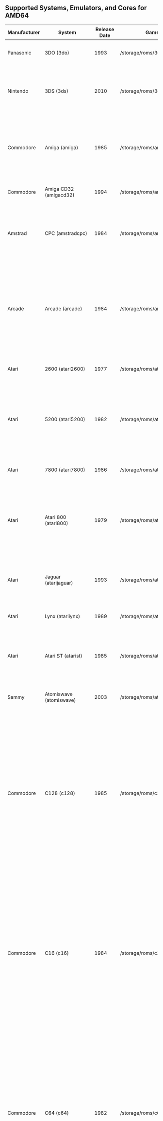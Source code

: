 ## Supported Systems, Emulators, and Cores for AMD64

|Manufacturer|System|Release Date|Games Path|Supported Extensions|Emulator / Core|
|----|----|----|----|----|----|
|Panasonic|3DO (3do)|1993|/storage/roms/3do|.iso .ISO .bin .BIN .chd .CHD .cue .CUE|<p>retroarch: opera</p>|
|Nintendo|3DS (3ds)|2010|/storage/roms/3ds|.3ds .3DS .3dsx .3DSX .elf .ELF .axf .AXF .cci .CCI .cxi .CXI .app .APP|<p>retroarch: citra</p><p>citra: citra-sa</p>|
|Commodore|Amiga (amiga)|1985|/storage/roms/amiga|.zip .ZIP .adf .ADF .uae .UAE .ipf .IPF .dms .DMS .adz .ADZ .lha .LHA .m3u .M3U .hdf .HDF .hdz .HDZ|<p>retroarch: puae</p>|
|Commodore|Amiga CD32 (amigacd32)|1994|/storage/roms/amigacd32|.iso .ISO .cue .CUE .lha .LHA .chd .CHD|<p>retroarch: puae</p>|
|Amstrad|CPC (amstradcpc)|1984|/storage/roms/amstradcpc|.dsk .DSK .sna .SNA .tap .TAP .cdt .CDT .kcr .KCR .voc .VOC .m3u .M3U .zip .ZIP .7z .7Z|<p>retroarch: crocods</p><p>retroarch: cap32</p>|
|Arcade|Arcade (arcade)|1984|/storage/roms/arcade|.zip .ZIP .7z .7Z|<p>retroarch: mame2003_plus</p><p>retroarch: mame2000</p><p>retroarch: mame2010</p><p>retroarch: mame2015</p><p>retroarch: fbneo</p><p>retroarch: fbalpha2012</p><p>retroarch: fbalpha2019</p><p>retroarch: mame</p>|
|Atari|2600 (atari2600)|1977|/storage/roms/atari2600|.a26 .A26 .bin .BIN .zip .ZIP .7z .7Z|<p>retroarch: stella</p>|
|Atari|5200 (atari5200)|1982|/storage/roms/atari5200|.rom .ROM .xfd .XFD .atr .ATR .atx .ATX .cdm .CDM .cas .CAS .car .CAR .bin .BIN .a52 .A52 .xex .XEX .zip .ZIP .7z .7Z|<p>retroarch: a5200</p><p>retroarch: atari800</p>|
|Atari|7800 (atari7800)|1986|/storage/roms/atari7800|.a78 .A78 .bin .BIN .zip .ZIP .7z .7Z|<p>retroarch: prosystem</p>|
|Atari|Atari 800 (atari800)|1979|/storage/roms/atari800|.rom .ROM .xfd .XFD .atr .ATR .atx .ATX .cdm .CDM .cas .CAS .car .CAR .bin .BIN .a52 .A52 .xex .XEX .zip .ZIP .7z .7Z|<p>retroarch: atari800</p>|
|Atari|Jaguar (atarijaguar)|1993|/storage/roms/atarijaguar|.j64 .J64 .jag .JAG .rom .ROM .abs .ABS .cof .COF .bin .BIN .prg .PRG|<p>retroarch: virtualjaguar</p>|
|Atari|Lynx (atarilynx)|1989|/storage/roms/atarilynx|.lnx .LNX .o .O .zip .ZIP .7z .7Z|<p>retroarch: handy</p><p>retroarch: beetle_lynx</p>|
|Atari|Atari ST (atarist)|1985|/storage/roms/atarist|.st .ST .msa .MSA .stx .STX .dim .DIM .ipf .IPF .m3u .M3U .zip .ZIP .7z .7Z|<p>retroarch: hatari</p><p>hatarisa: hatarisa</p>|
|Sammy|Atomiswave (atomiswave)|2003|/storage/roms/atomiswave|.lst .LST .bin .BIN .dat .DAT .zip .ZIP .7z .7Z|<p>retroarch: flycast</p><p>flycast: flycast-sa</p>|
|Commodore|C128 (c128)|1985|/storage/roms/c128|.d64 .D64 .d71 .D71 .d80 .D80 .d81 .D81 .d82 .D82 .g64 .G64 .g41 .G41 .x64 .X64 .t64 .T64 .tap .TAP .prg .PRG .p00 .P00 .crt .CRT .bin .BIN .d6z .D6Z .d7z .D7Z .d8z .D8Z .g6z .G6Z .g4z .G4Z .x6z .X6Z .cmd .CMD .m3u .M3U .vsf .VSF .nib .NIB .nbz .NBZ .zip .ZIP|<p>retroarch: vice_x128</p><p>vicesa: x128</p>|
|Commodore|C16 (c16)|1984|/storage/roms/c16|.d64 .D64 .d71 .D71 .d80 .D80 .d81 .D81 .d82 .D82 .g64 .G64 .g41 .G41 .x64 .X64 .t64 .T64 .tap .TAP .prg .PRG .p00 .P00 .crt .CRT .bin .BIN .d6z .D6Z .d7z .D7Z .d8z .D8Z .g6z .G6Z .g4z .G4Z .x6z .X6Z .cmd .CMD .m3u .M3U .vsf .VSF .nib .NIB .nbz .NBZ .zip .ZIP|<p>retroarch: vice_xplus4</p><p>vicesa: xplus4</p>|
|Commodore|C64 (c64)|1982|/storage/roms/c64|.d64 .D64 .d71 .D71 .d80 .D80 .d81 .D81 .d82 .D82 .g64 .G64 .g41 .G41 .x64 .X64 .t64 .T64 .tap .TAP .prg .PRG .p00 .P00 .crt .CRT .bin .BIN .d6z .D6Z .d7z .D7Z .d8z .D8Z .g6z .G6Z .g4z .G4Z .x6z .X6Z .cmd .CMD .m3u .M3U .vsf .VSF .nib .NIB .nbz .NBZ .zip .ZIP|<p>retroarch: vice_x64</p><p>vicesa: x64sc</p>|
|Fairchild|Channel F (channelf)|1976|/storage/roms/channelf|.bin .BIN .chf .CHF .zip .ZIP .7z .7Z|<p>retroarch: freechaf</p>|
|Coleco|ColecoVision (colecovision)|1982|/storage/roms/coleco|.bin .BIN .col .COL .rom .ROM .zip .ZIP .7z .7Z|<p>retroarch: bluemsx</p><p>retroarch: gearcoleco</p><p>retroarch: smsplus</p>|
|Capcom|PlaySystem 1 (cps1)|1988|/storage/roms/cps1|.zip .ZIP .7z .7Z|<p>retroarch: fbneo</p><p>retroarch: mame2003_plus</p><p>retroarch: mame2010</p><p>retroarch: fbalpha2012</p><p>retroarch: mba_mini</p>|
|Capcom|PlaySystem 2 (cps2)|1993|/storage/roms/cps2|.zip .ZIP .7z .7Z|<p>retroarch: fbneo</p><p>retroarch: mame2003_plus</p><p>retroarch: mame2010</p><p>retroarch: fbalpha2012</p><p>retroarch: mba_mini</p>|
|Capcom|PlaySystem 3 (cps3)|1996|/storage/roms/cps3|.zip .ZIP .7z .7Z|<p>retroarch: fbneo</p><p>retroarch: mame2003_plus</p><p>retroarch: mame2010</p><p>retroarch: fbalpha2012</p><p>retroarch: mba_mini</p>|
|Arcade|Daphne (daphne)|1996|/storage/roms/daphne|.daphne .DAPHNE .zip .ZIP|<p>hypseus: hypseus</p><p>retroarch: daphne</p>|
|id Software|Doom (doom)|1993|/storage/roms/doom|.doom|<p>gzdoom: gzdoom-sa</p>|
|Sega|Dreamcast (dreamcast)|1998|/storage/roms/dreamcast|.cdi .CDI .gdi .GDI .chd .CHD .m3u .M3U|<p>retroarch: flycast2021</p><p>retroarch: flycast</p><p>flycast: flycast-sa</p>|
|Various|EasyRPG (easyrpg)|2003|/storage/roms/easyrpg|.zip .ZIP .easyrpg .EASYRPG .ldb .LDB|<p>retroarch: easyrpg</p>|
|Nintendo|Famicom (famicom)|1983|/storage/roms/famicom|.nes .NES .unif .UNIF .unf .UNF .zip .ZIP .7z .7Z|<p>retroarch: nestopia</p><p>retroarch: fceumm</p><p>retroarch: quicknes</p><p>retroarch: mesen</p>|
|Arcade|Final Burn Neo (fbn)|1986|/storage/roms/fbneo|.7z .zip .7Z .ZIP|<p>retroarch: fbneo</p><p>retroarch: mame2003_plus</p><p>retroarch: mame2010</p><p>retroarch: mame2015</p><p>retroarch: mame</p><p>retroarch: fbalpha2012</p><p>retroarch: fbalpha2019</p>|
|Nintendo|Famicom Disk System (fds)|1986|/storage/roms/fds|.fds .FDS .zip .ZIP .7z .7Z|<p>retroarch: nestopia</p><p>retroarch: fceumm</p><p>retroarch: quicknes</p>|
|Nintendo|Game and Watch (gameandwatch)|1980|/storage/roms/gameandwatch|.mgw .MGW .zip .ZIP .7z .7Z|<p>retroarch: gw</p>|
|Nintendo|GameCube (gamecube)|2001|/storage/roms/gamecube|.gcm .GCM .iso .ISO .gcz .GCZ .ciso .CISO .wbfs .WBFS .rvz .RVZ .dol .DOL|<p>dolphin: dolphin-sa-gc</p><p>primehack: primehack</p><p>retroarch: dolphin</p>|
|Sega|Game Gear (gamegear)|1990|/storage/roms/gamegear|.bin .BIN .gg .GG .zip .ZIP .7z .7Z|<p>retroarch: gearsystem</p><p>retroarch: genesis_plus_gx</p><p>retroarch: picodrive</p><p>retroarch: smsplus</p>|
|Nintendo|Game Boy (gb)|1989|/storage/roms/gb|.gb .GB .gbc .GBC .zip .ZIP .7z .7Z|<p>retroarch: gambatte</p><p>retroarch: sameboy</p><p>retroarch: gearboy</p><p>retroarch: tgbdual</p><p>retroarch: mgba</p><p>retroarch: vbam</p>|
|Nintendo|Game Boy Advance (gba)|2001|/storage/roms/gba|.gba .GBA .zip .ZIP .7z .7Z|<p>retroarch: mgba</p><p>retroarch: gbsp</p><p>retroarch: vbam</p><p>retroarch: vba_next</p><p>retroarch: beetle_gba</p>|
|Nintendo|Game Boy Advance (Hacks) (gbah)|2001|/storage/roms/gbah|.gba .GBA .zip .ZIP .7z .7Z|<p>retroarch: mgba</p><p>retroarch: gbsp</p><p>retroarch: vbam</p><p>retroarch: vba_next</p><p>retroarch: beetle_gba</p>|
|Nintendo|Game Boy Color (gbc)|1998|/storage/roms/gbc|.gb .GB .gbc .GBC .zip .ZIP .7z .7Z|<p>retroarch: gambatte</p><p>retroarch: sameboy</p><p>retroarch: gearboy</p><p>retroarch: tgbdual</p><p>retroarch: mgba</p><p>retroarch: vbam</p>|
|Nintendo|Game Boy Color (Hacks) (gbch)|1998|/storage/roms/gbch|.gb .GB .gbc .GBC .zip .ZIP .7z .7Z|<p>retroarch: gambatte</p><p>retroarch: sameboy</p><p>retroarch: gearboy</p><p>retroarch: tgbdual</p><p>retroarch: mgba</p><p>retroarch: vbam</p>|
|Nintendo|Game Boy (Hacks) (gbh)|1989|/storage/roms/gbh|.gb .GB .zip .ZIP .7z .7Z|<p>retroarch: gambatte</p><p>retroarch: sameboy</p><p>retroarch: gearboy</p><p>retroarch: tgbdual</p><p>retroarch: mgba</p><p>retroarch: vbam</p>|
|Sega|Genesis (genesis)|1989|/storage/roms/genesis|.bin .BIN .gen .GEN .md .MD .sg .SG .smd .SMD .zip .ZIP .7z .7Z|<p>retroarch: genesis_plus_gx</p><p>retroarch: genesis_plus_gx_wide</p><p>retroarch: picodrive</p>|
|Sega|Genesis (Hacks) (genh)|1989|/storage/roms/genh|.bin .BIN .gen .GEN .md .MD .sg .SG .smd .SMD .zip .ZIP .7z .7Z|<p>retroarch: genesis_plus_gx</p><p>retroarch: genesis_plus_gx_wide</p><p>retroarch: picodrive</p>|
|Sega|Game Gear (Hacks) (ggh)|1990|/storage/roms/gamegearh|.bin .BIN .gg .GG .zip .ZIP .7z .7Z|<p>retroarch: gearsystem</p><p>retroarch: genesis_plus_gx</p><p>retroarch: picodrive</p><p>retroarch: smsplus</p>|
|JELOS|Screenshots (imageviewer)|2021|/storage/roms/screenshots|.jpg .jpeg .png .bmp .psd .tga .gif .hdr .pic .ppm .pgm .mkv .pdf .mp4 .avi||
|Mattel|Intellivision (intellivision)|1979|/storage/roms/intellivision|.int .INT .bin .BIN .rom .ROM .zip .ZIP .7z .7Z|<p>retroarch: freeintv</p>|
|Sun Microsystems|J2ME (j2me)|2002|/storage/roms/j2me|.jar .JAR|<p>retroarch: freej2me</p>|
|Arcade|MAME (mame)|1989|/storage/roms/mame|.7z .7Z .zip .ZIP|<p>retroarch: mame2003_plus</p><p>retroarch: mame2010</p><p>retroarch: mame2015</p><p>retroarch: mame</p><p>retroarch: fbneo</p><p>retroarch: fbalpha2012</p><p>retroarch: fbalpha2019</p>|
|Sega|Master System (mastersystem)|1985|/storage/roms/mastersystem|.bin .BIN .sms .SMS .zip .ZIP .7z .7Z|<p>retroarch: gearsystem</p><p>retroarch: genesis_plus_gx</p><p>retroarch: picodrive</p><p>retroarch: smsplus</p>|
|Sega|Mega-CD (megacd)|1991|/storage/roms/megacd|.chd .CHD .cue .CUE .iso .ISO .m3u .M3U|<p>retroarch: genesis_plus_gx</p><p>retroarch: picodrive</p>|
|Sega|Mega Drive (megadrive)|1990|/storage/roms/megadrive|.bin .BIN .gen .GEN .md .MD .sg .SG .smd .SMD .zip .ZIP .7z .7Z|<p>retroarch: genesis_plus_gx</p><p>retroarch: genesis_plus_gx_wide</p><p>retroarch: picodrive</p>|
|Sega|Mega Drive (megadrive-japan)|1988|/storage/roms/megadrive-japan|.bin .BIN .gen .GEN .md .MD .sg .SG .smd .SMD .zip .ZIP .7z .7Z|<p>retroarch: genesis_plus_gx</p><p>retroarch: genesis_plus_gx_wide</p><p>retroarch: picodrive</p>|
|Welback Holdings|Mega Duck (megaduck)|1993|/storage/roms/megaduck|.bin .BIN .zip .ZIP .7z .7Z|<p>retroarch: sameduck</p>|
|JELOS|Moonlight Game Streaming (moonlight)|2021|/storage/roms/moonlight/|.sh .SH||
|JELOS|MPlayer (mplayer)|unknown|/storage/roms/mplayer|.mp4 .MP4 .mkv .MKV .avi .AVI .mov .MOV .wmv .WMV .m3u .M3U .mpg .MPG .ytb .YTB .twi .TWI .sh .SH .mp3 .MP3 .aac .AAC .mka .MKA .dts .DTS .flac .FLAC .ogg .OGG .m4a .M4A .ac3 .AC3 .opus .OPUS .wav .WAV .wv .WV .eac3 .EAC3 .thd .THD|<p>mplayer: mplayer</p>|
|Microsoft|MSX (msx)|1983|/storage/roms/msx|.dsk .DSK .mx1 .MX1 .mx2 .MX2 .rom .ROM .zip .ZIP .7z .7Z .M3U .m3u|<p>retroarch: bluemsx</p><p>retroarch: fmsx</p>|
|Microsoft|MSX2 (msx2)|1988|/storage/roms/msx2|.dsk .DSK .mx1 .MX1 .mx2 .MX2 .rom .ROM .zip .ZIP .7z .7Z .M3U .m3u|<p>retroarch: bluemsx</p><p>retroarch: fmsx</p>|
|Nintendo|N64 (n64)|1996|/storage/roms/n64|.z64 .Z64 .n64 .N64 .v64 .V64 .zip .ZIP .7z .7Z|<p>retroarch: mupen64plus_next</p><p>retroarch: mupen64plus</p><p>retroarch: parallel_n64</p><p>mupen64plus-sa: m64p_gliden64</p><p>mupen64plus-sa: m64p_gl64mk2</p><p>mupen64plus-sa: m64p_rice</p>|
|Sega|Naomi (naomi)|1998|/storage/roms/naomi|.lst .LST .bin .BIN .dat .DAT .zip .ZIP .7z .7Z|<p>retroarch: flycast2021</p><p>retroarch: flycast</p><p>flycast: flycast-sa</p>|
|Nintendo|DS (nds)|2005|/storage/roms/nds|.nds .zip .NDS .ZIP .7z|<p>retroarch: melonds</p><p>retroarch: desmume</p><p>melonds: melonds-sa</p>|
|SNK|Neo Geo CD (neocd)|1990|/storage/roms/neocd|.cue .CUE .iso .ISO .chd .CHD|<p>retroarch: neocd</p><p>retroarch: fbneo</p>|
|SNK|Neo Geo (neogeo)|1990|/storage/roms/neogeo|.7z .7Z .zip .ZIP|<p>retroarch: fbneo</p><p>retroarch: mame2003_plus</p><p>retroarch: fbalpha2012</p><p>retroarch: fbalpha2019</p><p>retroarch: mame2010</p><p>retroarch: mame2015</p><p>retroarch: mame</p>|
|Nintendo|NES (nes)|1985|/storage/roms/nes|.nes .NES .unif .UNIF .unf .UNF .zip .ZIP .7z .7Z|<p>retroarch: nestopia</p><p>retroarch: fceumm</p><p>retroarch: quicknes</p><p>retroarch: mesen</p>|
|Nintendo|NES (Hacks) (nesh)|1985|/storage/roms/nesh|.nes .NES .unif .UNIF .unf .UNF .zip .ZIP .7z .7Z|<p>retroarch: nestopia</p><p>retroarch: fceumm</p><p>retroarch: quicknes</p><p>retroarch: mesen</p>|
|SNK|Neo Geo Pocket (ngp)|1998|/storage/roms/ngp|.ngc .NGC .ngp .NGP .zip .ZIP .7z .7Z|<p>retroarch: beetle_ngp</p><p>retroarch: race</p>|
|SNK|Neo Geo Pocket Color (ngpc)|1999|/storage/roms/ngpc|.ngc .NGC .zip .ZIP .7z .7Z|<p>retroarch: beetle_ngp</p><p>retroarch: race</p>|
|Magnavox|Odyssey (odyssey2)|1979|/storage/roms/odyssey|.bin .BIN .zip .ZIP .7z .7Z|<p>retroarch: o2em</p>|
|Various|OpenBOR (openbor)|2008|/storage/roms/openbor|.pak .PAK|<p>OpenBOR: OpenBOR</p>|
|Microsoft|MS-DOS (pc)|1981|/storage/roms/pc|.com .COM .bat .BAT .exe .EXE .dosz .DOSZ|<p>retroarch: dosbox_pure</p><p>retroarch: dosbox_svn</p>|
|NEC|PC-8800 (pc-8800)|1981|/storage/roms/pc88|.d88 .D88 .m3u .M3U|<p>retroarch: quasi88</p>|
|NEC|PC-9800 (pc-9800)|1983|/storage/roms/pc98|.d98 .zip .98d .fdi .fdd .2hd .tfd .d88 .88d .hdm .xdf .dup .hdi .thd .nhd .hdd .hdn|<p>retroarch: np2kai</p>|
|NEC|PC Engine (pcengine)|1987|/storage/roms/pcengine|.pce .PCE .bin .BIN .zip .ZIP .7z .7Z|<p>retroarch: beetle_pce_fast</p><p>retroarch: beetle_pce</p><p>retroarch: beetle_supergrafx</p>|
|NEC|PC Engine CD (pcenginecd)|1988|/storage/roms/pcenginecd|.cue .CUE .ccd .CCD .chd .CHD .toc .TOC .m3u .M3U|<p>retroarch: beetle_pce_fast</p><p>retroarch: beetle_pce</p><p>retroarch: beetle_supergrafx</p>|
|NEC|PC-FX (pcfx)|1994|/storage/roms/pcfx|.chd .CHD .cue .CUE .ccd .CCD .toc .TOC|<p>retroarch: beetle_pcfx</p>|
|Commodore|Commodore PET (pet)|1977|/storage/roms/pet|.20 .40 .60 .a0 .b0 .d64 .d71 .d80 .d81 .d82 .g64 .g41 .x64 .t64 .tap .prg .p00 .crt .bin .gz .d6z .d7z .d8z .g6z .g4z .x6z .cmd .m3u .vsf .nib .nbz .zip|<p>retroarch: vice_xpet</p>|
|Lexaloffle|PICO-8 (pico-8)|2015|/storage/roms/pico-8|.sh .p8 .png .SH .P8 .PNG|<p>pico-8: pico8</p><p>retroarch: fake08</p>|
|Nintendo|Pokémon Mini (pokemini)|2001|/storage/roms/pokemini|.min .MIN .zip .ZIP .7z .7Z|<p>retroarch: pokemini</p>|
|JELOS|Ports (ports)|2021|/storage/roms/ports|.sh .SH||
|Sony|PlayStation 2 (ps2)|2000|/storage/roms/ps2|.iso .ISO .mdf .MDF .nrg .NRG .bin .BIN .img .IMG .dump .DUMP .gz .GZ .cso .CSO .chd .CHD|<p>retroarch: pcsx2</p><p>pcsx2: pcsx2-sa</p>|
|Sony|PlayStation 3 (ps3)|2006|/storage/roms/ps3|.ps3 .PS3 .bin .BIN|<p>rpcs3: rpcs3-sa</p>|
|Sony|PlayStation Portable (psp)|2004|/storage/roms/psp|.iso .ISO .cso .CSO .pbp .PBP|<p>ppsspp: ppsspp-sa</p><p>retroarch: ppsspp</p>|
|Sony|PSP Minis (pspminis)|2004|/storage/roms/pspminis|.iso .ISO .cso .CSO .pbp .PBP|<p>ppsspp: ppsspp-sa</p><p>retroarch: ppsspp</p>|
|Sony|PlayStation (psx)|1994|/storage/roms/psx|.bin .BIN .cue .CUE .img .IMG .mdf .MDF .pbp .PBP .toc .TOC .cbn .CBN .m3u .M3U .ccd .CCD .chd .CHD .iso .ISO|<p>retroarch: beetle_psx</p><p>Duckstation: duckstation-sa</p><p>retroarch: duckstation</p><p>retroarch: swanstation</p>|
|Nintendo|Satellaview (satellaview)|1995|/storage/roms/satellaview|.smc .SMC .fig .FIG .bs .BS .sfc .SFC .bsx .BSX .swc .SWC .zip .ZIP .7z .7Z|<p>retroarch: snes9x</p><p>retroarch: snes9x2010</p><p>retroarch: snes9x2002</p><p>retroarch: snes9x2005_plus</p>|
|Sega|Saturn (saturn)|1994|/storage/roms/saturn|.cue .CUE .chd .CHD .iso .ISO|<p>retroarch: yabasanshiro</p><p>retroarch: beetle_saturn</p>|
|Various|ScummVM (scummvm)|2001|/storage/.config/scummvm/games|.sh .SH .svm .SVM .scummvm|<p>scummvmsa: scummvm</p><p>retroarch: scummvm</p>|
|Sega|32X (sega32x)|1994|/storage/roms/sega32x|.32x .32X .smd .SMD .bin .BIN .md .MD .zip .ZIP .7z .7Z|<p>retroarch: picodrive</p>|
|Sega|CD (segacd)|1991|/storage/roms/segacd|.chd .CHD .cue .CUE .iso .ISO .m3u .M3U|<p>retroarch: genesis_plus_gx</p><p>retroarch: picodrive</p>|
|Nintendo|Super Famicom (sfc)|1990|/storage/roms/sfc|.smc .SMC .fig .FIG .sfc .SFC .swc .SWC .zip .ZIP .7z .7Z|<p>retroarch: snes9x</p><p>retroarch: snes9x2010</p><p>retroarch: snes9x2002</p><p>retroarch: snes9x2005_plus</p><p>retroarch: beetle_supafaust</p><p>retroarch: bsnes</p><p>retroarch: bsnes_mercury_performance</p><p>retroarch: bsnes_hd_beta</p>|
|Sega|SG-1000 (sg-1000)|1983|/storage/roms/sg-1000|.bin .BIN .sg .SG .zip .ZIP .7z .7Z|<p>retroarch: gearsystem</p><p>retroarch: genesis_plus_gx</p><p>retroarch: picodrive</p>|
|Nintendo|Super Nintendo (snes)|1991|/storage/roms/snes|.smc .SMC .fig .FIG .sfc .SFC .swc .SWC .zip .ZIP .7z .7Z|<p>retroarch: snes9x</p><p>retroarch: snes9x2010</p><p>retroarch: snes9x2002</p><p>retroarch: snes9x2005_plus</p><p>retroarch: beetle_supafaust</p><p>retroarch: bsnes</p><p>retroarch: bsnes_mercury_performance</p><p>retroarch: bsnes_hd_beta</p>|
|Nintendo|Super Nintendo (Hacks) (snesh)|1991|/storage/roms/snesh|.smc .SMC .fig .FIG .sfc .SFC .swc .SWC .zip .ZIP .7z .7Z|<p>retroarch: snes9x</p><p>retroarch: snes9x2010</p><p>retroarch: snes9x2002</p><p>retroarch: snes9x2005_plus</p><p>retroarch: beetle_supafaust</p><p>retroarch: bsnes</p><p>retroarch: bsnes_mercury_performance</p><p>retroarch: bsnes_hd_beta</p>|
|Nintendo|MSU-1 (snesmsu1)|2012|/storage/roms/snesmsu1|.smc .SMC .fig .FIG .sfc .SFC .swc .SWC .zip .ZIP .7z .7Z|<p>retroarch: snes9x</p><p>retroarch: beetle_supafaust</p>|
|Bandai|SuFami Turbo (sufami)|1996|/storage/roms/sufami|.st .ST .zip .ZIP .7z .7Z|<p>retroarch: snes9x</p>|
|NEC|Super Grafx (supergrafx)|1989|/storage/roms/sgfx|.pce .PCE .sgx .SGX .cue .CUE .ccd .CCD .chd .CHD .zip .ZIP .7z .7Z|<p>retroarch: beetle_supergrafx</p><p>retroarch: beetle_pce</p>|
|Watara|Supervision (supervision)|1992|/storage/roms/supervision|.sv .SV .zip .ZIP .7z .7Z|<p>retroarch: potator</p>|
|Nintendo|switch (switch)|2017|/storage/roms/switch|.xci .XCI .nsp .NSP .nca .NCA .nso .NSO .nro .NRO|<p>yuzu: yuzu-sa</p><p>ryujinx: ryujinx-sa</p>|
|NEC|TurboGrafx-16 (tg16)|1989|/storage/roms/tg16|.pce .PCE .bin .BIN .zip .ZIP .7z .7Z|<p>retroarch: beetle_pce_fast</p><p>retroarch: beetle_pce</p><p>retroarch: beetle_supergrafx</p>|
|NEC|TurboGrafx-CD (tg16cd)|1989|/storage/roms/tg16cd|.cue .CUE .ccd .CCD .chd .CHD .toc .TOC .m3u .M3U|<p>retroarch: beetle_pce_fast</p><p>retroarch: beetle_pce</p><p>retroarch: beetle_supergrafx</p>|
|Nesbox|TIC-80 (tic-80)|2017|/storage/roms/tic-80|.tic .TIC|<p>retroarch: tic80</p>|
|JELOS|Tools (tools)|2021|/storage/.config/modules|.sh||
|belogic|Uzebox (uzebox)|2008|/storage/roms/uzebox|.uze .UZE|<p>retroarch: uzem</p>|
|Milton Bradley|Vectrex (vectrex)|1982|/storage/roms/vectrex|.bin .BIN .gam .GAM .vec .VEC .zip .ZIP .7z .7Z|<p>retroarch: vecx</p>|
|Commodore|VIC-20 (vic20)|1980|/storage/roms/vic20|.20 .40 .60 .a0 .A0 .b0 .B0 .d64 .D64 .d71 .D71 .d80 .D80 .d81 .D81 .d82 .D82 .g64 .G64 .g41 .G41 .x64 .X64 .t64 .T64 .tap .TAP .prg .PRG .p00 .P00 .crt .CRT .bin .BIN .gz .GZ .d6z .D6Z .d7z .D7Z .d8z .D8Z .g6z .G6Z .g4z .G4Z .x6z .X6Z .cmd .CMD .m3u .M3U .vsf .VSF .nib .NIB .nbz .NBZ .zip .ZIP|<p>retroarch: vice_xvic</p><p>vicesa: vice_xvic</p>|
|Philips|VideoPac (videopac)|1978|/storage/roms/videopac|.bin .BIN .zip .ZIP .7z .7Z|<p>retroarch: o2em</p>|
|Nintendo|Virtual Boy (virtualboy)|1995|/storage/roms/virtualboy|.vb .VB .zip .ZIP .7z .7Z|<p>retroarch: beetle_vb</p>|
|Nintendo|Wii (wii)|2006|/storage/roms/wii|.gcm .GCM .iso .ISO .gcz .GCZ .ciso .CISO .wbfs .WBFS .rvz .RVZ .dol .DOL .wad .WAD|<p>dolphin: dolphin-sa-wii</p><p>primehack: primehack</p><p>retroarch: dolphin</p>|
|Nintendo|Wii U (wiiu)|2012|/storage/roms/wiiu|.wud .WUD .wux .WUX .wua .WUA|<p>cemu: cemu-sa</p>|
|Bandai|Wonderswan (wonderswan)|1999|/storage/roms/wonderswan|.ws .WS .zip .ZIP .7z .7Z|<p>retroarch: beetle_wswan</p>|
|Bandai|Wonderswan Color (wonderswancolor)|2000|/storage/roms/wonderswancolor|.wsc .WSC .zip .ZIP .7z .7Z|<p>retroarch: beetle_wswan</p>|
|Sharp|X1 (x1)|1982|/storage/roms/x1|.dx1 .DX1 .2d .2D .2hd .2HD .tfd .TFD .d88 .D88 .88d .88D .hdm .HDM .xdf .XDF .dup .DUP .tap .TAP .cmd .CMD .zip .ZIP .7z .7Z|<p>retroarch: x1</p>|
|Sharp|x68000 (x68000)|1987|/storage/roms/x68000|.dim .DIM .img .IMG .d88 .D88 .88d .88D .hdm .HDM .dup .DUP .2hd .2HD .xdf .XDF .hdf .HDF .cmd .CMD .m3u .M3U .zip .ZIP .7z .7Z|<p>retroarch: px68k</p>|
|Microsoft|Xbox (xbox)|2001|/storage/roms/xbox|.iso .ISO|<p>xemu: xemu-sa</p>|
|Sinclair|ZX81 (zx81)|1981|/storage/roms/zx81|.tzx .TZX .p .P .zip .ZIP .7z .7Z|<p>retroarch: 81</p>|
|Sinclair|ZX Spectrum (zxspectrum)|1982|/storage/roms/zxspectrum|.tzx .TZX .tap .TAP .z80 .Z80 .rzx .RZX .scl .SCL .trd .TRD .dsk .DSK .zip .ZIP .7z .7Z|<p>retroarch: fuse</p>|
